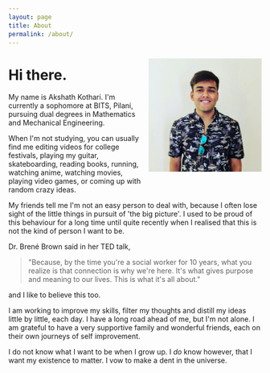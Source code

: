 ```yaml
---
layout: page
title: About
permalink: /about/
---
```


<img src="/assets/images/front-capture.jpg" style="float:right; margin-left:15px; margin-top:10px; margin-bottom:10px;" width="225" height="225" >

# Hi there.

My name is Akshath Kothari. I'm currently a sophomore at BITS, Pilani, pursuing dual degrees in Mathematics and Mechanical Engineering.

When I'm not studying, you can usually find me editing videos for college festivals, playing my guitar, skateboarding, reading books, running, watching anime, watching movies, playing video games, or coming up with random crazy ideas.

My friends tell me I'm not an easy person to deal with, because I often lose sight of the little things in pursuit of 'the big picture'. I used to be proud of this behaviour for a long time until quite recently when I realised that this is not the kind of person I want to be. 

Dr. Brené Brown said in her TED talk, 
> "Because, by the time you're a social worker for 10 years, what you realize is that connection is why we're here. It's what gives purpose and meaning to our lives. This is what it's all about."

and I like to believe this too.

I am working to improve my skills, filter my thoughts and distill my ideas little by little, each day. I have a long road ahead of me, but I'm not alone. I am grateful to have a very supportive family and wonderful friends, each on their own journeys of self improvement. 

I do not know what I want to be when I grow up. I _do_ know however, that I want my existence to matter. I vow to make a dent in the universe.